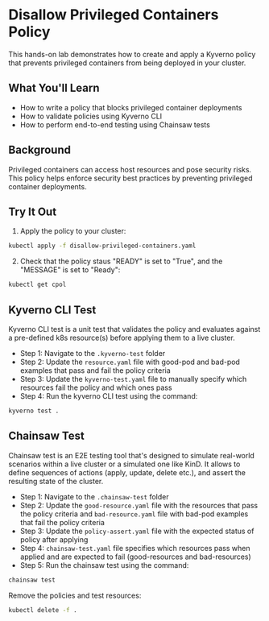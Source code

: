 # Disallow Privileged Containers Policy

This hands-on lab demonstrates how to create and apply a Kyverno policy that prevents privileged containers from being deployed in your cluster.

## What You'll Learn

- How to write a policy that blocks privileged container deployments
- How to validate policies using Kyverno CLI
- How to perform end-to-end testing using Chainsaw tests

## Background

Privileged containers can access host resources and pose security risks. This policy helps enforce security best practices by preventing privileged container deployments.

## Try It Out

1. Apply the policy to your cluster:
```bash
kubectl apply -f disallow-privileged-containers.yaml
```

2. Check that the policy staus "READY" is set to "True", and the "MESSAGE" is set to "Ready":
```bash
kubectl get cpol
```

## Kyverno CLI Test
Kyverno CLI test is a unit test that validates the policy and evaluates against a pre-defined k8s resource(s) before applying them to a live cluster.
 * Step 1: Navigate to the `.kyverno-test` folder
 * Step 2: Update the `resource.yaml` file with good-pod and bad-pod examples that pass and fail the policy criteria
 * Step 3: Update the `kyverno-test.yaml` file to manually specify which resources fail the policy and which ones pass
 * Step 4: Run the kyverno CLI test using the command:
 ```bash
 kyverno test .
 ```

## Chainsaw Test
Chainsaw test is an E2E testing tool that's designed to simulate real-world scenarios within a live cluster or a simulated one like KinD. It allows to define sequences of actions (apply, update, delete etc.), and assert the resulting state of the cluster.
 * Step 1: Navigate to the `.chainsaw-test` folder
 * Step 2: Update the `good-resource.yaml` file with the resources that pass the policy criteria and `bad-resource.yaml` file with bad-pod examples that fail the policy criteria
 * Step 3: Update the `policy-assert.yaml` file with the expected status of policy after applying
 * Step 4: `chainsaw-test.yaml` file specifies which resources pass when applied and are expected to fail (good-resources and bad-resources)
 * Step 5: Run the chainsaw test using the command:
 ```bash
 chainsaw test 
 ```

Remove the policies and test resources:
```bash
kubectl delete -f .
```